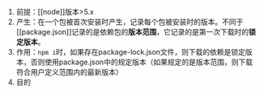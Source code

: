 
1. 前提：[[node]]版本>5.x
2. 产生：在一个包被首次安装时产生，记录每个包被安装时的版本。不同于[[package.json]]记录的是依赖包的**版本范围**，它记录的是第一次下载时的**锁定版本**。
3. 作用：`npm i`时，如果存在package-lock.json文件，则下载的依赖是锁定版本，否则使用package.json中的规定版本（如果规定的是版本范围，则下载符合用户定义范围内的最新版本）
4. 目的